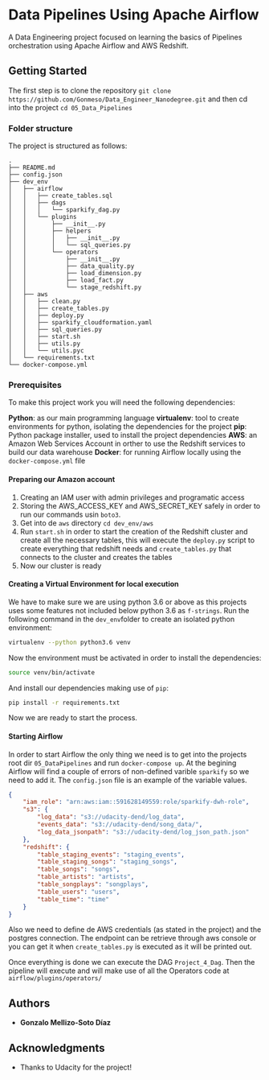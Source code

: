 # Data Pipelines Using Apache Airflow

A Data Engineering project focused on learning the basics of Pipelines orchestration using Apache Airflow and AWS Redshift.

## Getting Started

The first step is to clone the repository `git clone https://github.com/Gonmeso/Data_Engineer_Nanodegree.git` and then cd into the project `cd 05_Data_Pipelines`


### Folder structure

The project is structured as follows:

```
.
├── README.md
├── config.json
├── dev_env
│   ├── airflow
│   │   ├── create_tables.sql
│   │   ├── dags
│   │   │   └── sparkify_dag.py
│   │   └── plugins
│   │       ├── __init__.py
│   │       ├── helpers
│   │       │   ├── __init__.py
│   │       │   └── sql_queries.py
│   │       └── operators
│   │           ├── __init__.py
│   │           ├── data_quality.py
│   │           ├── load_dimension.py
│   │           ├── load_fact.py
│   │           └── stage_redshift.py
│   ├── aws
│   │   ├── clean.py
│   │   ├── create_tables.py
│   │   ├── deploy.py
│   │   ├── sparkify_cloudformation.yaml
│   │   ├── sql_queries.py
│   │   ├── start.sh
│   │   ├── utils.py
│   │   └── utils.pyc
│   └── requirements.txt
└── docker-compose.yml
```

### Prerequisites

To make this project work you will need the following dependencies:

**Python**: as our main programming language
**virtualenv**: tool to create environments for python, isolating the dependencies for the project
**pip**: Python package installer, used to install the project dependencies
**AWS**: an Amazon Web Services Account in orther to use the Redshift services to build our data warehouse
**Docker**: for running Airflow locally using the `docker-compose.yml` file

#### Preparing our Amazon account

1. Creating an IAM user with admin privileges and programatic access
2. Storing the AWS_ACCESS_KEY and AWS_SECRET_KEY safely in order to run our commands usin `boto3`.
3. Get into de `aws` directory `cd dev_env/aws`
4. Run `start.sh` in order to start the creation of the Redshift cluster and create all the necessary tables, this will execute the `deploy.py` script to create everything that redshift needs and `create_tables.py` that connects to the cluster and creates the tables
5. Now our cluster is ready

#### Creating a Virtual Environment for local execution

 We have to make sure we are using python 3.6 or above as this projects uses some features not included below python 3.6 as `f-strings`. Run the following command in the `dev_env`folder to create an isolated python environment:

```bash
virtualenv --python python3.6 venv
```

Now the environment must be activated in order to install the dependencies:

```bash
source venv/bin/activate
```

And install our dependencies making use of `pip`:

```bash
pip install -r requirements.txt
```

Now we are ready to start the process.


#### Starting Airflow

In order to start Airflow the only thing we need is to get into the projects root dir `05_DataPipelines` and run `docker-compose up`. At the begining Airflow will find a couple of errors of non-defined varible `sparkify` so we need to add it. The `config.json` file is an example of the variable values.

```json
{
    "iam_role": "arn:aws:iam::591628149559:role/sparkify-dwh-role",
    "s3": {
        "log_data": "s3://udacity-dend/log_data",
        "events_data": "s3://udacity-dend/song_data/",
        "log_data_jsonpath": "s3://udacity-dend/log_json_path.json"
    },
    "redshift": {
        "table_staging_events": "staging_events",
        "table_staging_songs": "staging_songs",
        "table_songs": "songs",
        "table_artists": "artists",
        "table_songplays": "songplays",
        "table_users": "users",
        "table_time": "time"
    }
}
```

Also we need to define de AWS credentials (as stated in the project) and the postgres connection. The endpoint can be retrieve through aws console or you can get it when `create_tables.py` is executed as it will be printed out.

Once everything is done we can execute the DAG `Project_4_Dag`. Then the pipeline will execute and will make use of all the Operators code at `airflow/plugins/operators/`


## Authors

* **Gonzalo Mellizo-Soto Díaz**

## Acknowledgments

* Thanks to Udacity for the project!